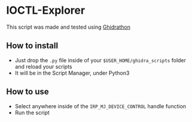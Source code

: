 # IOCTL-Explorer
This script was made and tested using [Ghidrathon](https://github.com/mandiant/Ghidrathon)  

## How to install
- Just drop the `.py` file inside of your `$USER_HOME/ghidra_scripts` folder and reload your scripts
- It will be in the Script Manager, under Python3

## How to use
- Select anywhere inside of the `IRP_MJ_DEVICE_CONTROL` handle function
- Run the script
